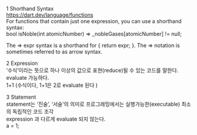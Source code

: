 1 Shorthand Syntax  
 https://dart.dev/language/functions  
 For functions that contain just one expression, you can use a shorthand syntax:  
 bool isNoble(int atomicNumber) => _nobleGases[atomicNumber] != null;  
   
 The => expr syntax is a shorthand for { return expr; }. The => notation is sometimes referred to as arrow syntax.  
  
2 Expression  
 ‘수식’이라는 뜻으로 하나 이상의 값으로 표현(reduce)될 수 있는 코드를 말한다. evaluate 가능하다.  
 1+1 (수식이다,  1+1은 2로 evaluate 된다 )   
  
3 Statement  
 statement는 ‘진술’, ‘서술’의 의미로 프로그래밍에서는 실행가능한(executable) 최소의 독립적인 코드 조각  
 expression 과 다르게 evaluate 되지 않는다.   
 a = 1;    
    
